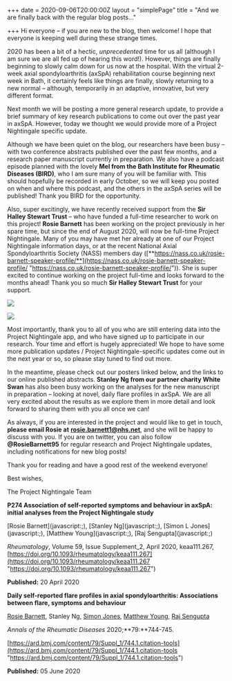 +++
date = 2020-09-06T20:00:00Z
layout = "simplePage"
title = "And we are finally back with the regular blog posts…"

+++
Hi everyone – if you are new to the blog, then welcome! I hope that everyone is keeping well during these strange times.

2020 has been a bit of a hectic, _unprecedented_ time for us all (although I am sure we are all fed up of hearing this word!). However, things are finally beginning to slowly calm down for us now at the hospital. With the virtual 2-week axial spondyloarthritis (axSpA) rehabilitation course beginning next week in Bath, it certainly feels like things are finally, slowly returning to a new normal – although, temporarily in an adaptive, innovative, but very different format.

Next month we will be posting a more general research update, to provide a brief summary of key research publications to come out over the past year in axSpA. However, today we thought we would provide more of a Project Nightingale specific update.

Although we have been quiet on the blog, our researchers have been busy – with two conference abstracts published over the past few months, and a research paper manuscript currently in preparation. We also have a podcast episode planned with the lovely **Mel from the Bath Institute for Rheumatic Diseases (BIRD)**, who I am sure many of you will be familiar with. This should hopefully be recorded in early October, so we will keep you posted on when and where this podcast, and the others in the axSpA series will be published! Thank you BIRD for the opportunity.

Also, super excitingly, we have recently received support from the **Sir Halley Stewart Trust** – who have funded a full-time researcher to work on this project! **Rosie Barnett** has been working on the project previously in her spare time, but since the end of August 2020, will now be full-time Project Nightingale. Many of you may have met her already at one of our Project Nightingale information days, or at the recent National Axial Spondyloarthritis Society (NASS) members day ([**https://nass.co.uk/rosie-barnett-speaker-profile/**](https://nass.co.uk/rosie-barnett-speaker-profile/ "https://nass.co.uk/rosie-barnett-speaker-profile/")). She is super excited to continue working on the project full-time and looks forward to the months ahead! Thank you so much **Sir Halley Stewart Trust** for your support.

![](/uploads/profile-picture_rb_shrunken.jpg)

![](/uploads/shst-final.jpg)

Most importantly, thank you to all of you who are still entering data into the Project Nightingale app, and who have signed up to participate in our research. Your time and effort is hugely appreciated! We hope to have some more publication updates / Project Nightingale-specific updates come out in the next year or so, so please stay tuned to find out more.

In the meantime, please check out our posters linked below, and the links to our online published abstracts. **Stanley Ng from our partner charity White Swan** has also been busy working on the analyses for the new manuscript in preparation – looking at novel, daily flare profiles in axSpA. We are all very excited about the results as we explore them in more detail and look forward to sharing them with you all once we can!

As always, if you are interested in the project and would like to get in touch, **please email Rosie at** [**rosie.barnett1@nhs.net**](mailto:rosie.barnett1@nhs.net), and she will be happy to discuss with you. If you are on twitter, you can also follow **@RosieBarnett95** for regular research and Project Nightingale updates, including notifications for new blog posts!

Thank you for reading and have a good rest of the weekend everyone!

Best wishes,

The Project Nightingale Team

**P274 Association of self-reported symptoms and behaviour in axSpA: initial analyses from the Project Nightingale study**

\[Rosie Barnett\](javascript:;), \[Stanley Ng\](javascript:;), \[Simon L Jones\](javascript:;), \[Matthew Young\](javascript:;), \[Raj Sengupta\](javascript:;)

_Rheumatology_, Volume 59, Issue Supplement_2, April 2020, keaa111.267, [https://doi.org/10.1093/rheumatology/keaa111.267](https://doi.org/10.1093/rheumatology/keaa111.267 "https://doi.org/10.1093/rheumatology/keaa111.267")

**Published:** 20 April 2020

**Daily self-reported flare profiles in axial spondyloarthritis: Associations between flare, symptoms and behaviour**

[Rosie Barnett](https://researchportal.bath.ac.uk/en/persons/rosie-barnett), Stanley Ng, [Simon Jones](https://researchportal.bath.ac.uk/en/persons/simon-jones), [Matthew Young](https://researchportal.bath.ac.uk/en/persons/matthew-young), [Raj Sengupta](https://researchportal.bath.ac.uk/en/persons/raj-sengupta)

_Annals of the Rheumatic Diseases_ 2020;**79:**744-745.

[https://ard.bmj.com/content/79/Suppl_1/744.1.citation-tools](https://ard.bmj.com/content/79/Suppl_1/744.1.citation-tools "https://ard.bmj.com/content/79/Suppl_1/744.1.citation-tools")

**Published:** 05 June 2020